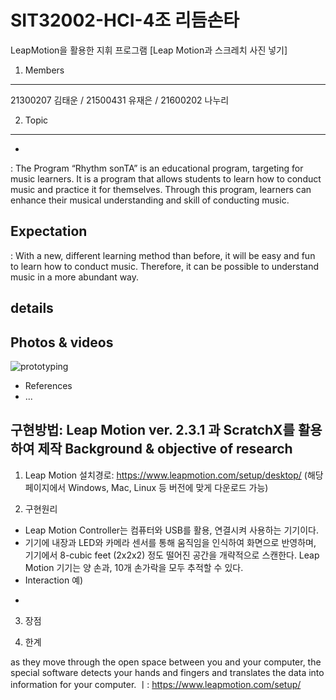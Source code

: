 # SIT32002-HCI-4조 리듬손타
LeapMotion을 활용한 지휘 프로그램
[Leap Motion과 스크레치 사진 넣기]

1. Members
-----------------------
21300207 김태운 / 21500431 유재은 / 21600202 나누리

2. Topic
-------------------------------
 *
 
 : The Program “Rhythm sonTA”  is an educational program, targeting for music learners. 
  It is a program that allows students to learn how to conduct music and practice it for themselves. 
  Through this program, learners can enhance their musical understanding and skill of conducting music.

Expectation
-----------------------
: With a new, different learning method than before, it will be easy and fun to learn how to conduct music. 
  Therefore, it can be possible to understand music in a more abundant way. 
  
details
------------------------


Photos & videos
----------------------
![prototyping](https://user-images.githubusercontent.com/42803425/57272681-ab8a0080-70cf-11e9-8839-8f9fc9430d39.png)


- References
- ...


구현방법: Leap Motion ver. 2.3.1 과 ScratchX를 활용하여 제작 Background & objective of research
------------------------
1. Leap Motion 설치경로:
https://www.leapmotion.com/setup/desktop/ 
(해당 페이지에서 Windows, Mac, Linux 등 버전에 맞게 다운로드 가능)


2. 구현원리
  * Leap Motion Controller는 컴퓨터와 USB를 활용, 연결시켜 사용하는 기기이다.
  * 기기에 내장과 LED와 카메라 센서를 통해 움직임을 인식하여 화면으로 반영하며, 기기에서 8-cubic feet (2x2x2) 정도 떨어진 공간을 개략적으로 스캔한다. Leap Motion 기기는 양 손과, 10개 손가락을 모두 추적할 수 있다.
  * Interaction 예)
   - 
  
  
3. 장점

4. 한계

as they move through the open space between you and your computer, the special software detects your hands and fingers and translates the data into information for your computer.
ㅣ: https://www.leapmotion.com/setup/



